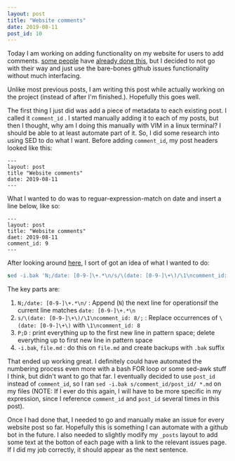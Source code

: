 ```yaml
---
layout: post
title: "Website comments"
date: 2019-08-11
post_id: 10
---
```


Today I am working on adding functionality on my website for users to add comments. [some people](https://github.com/apps/utterances) have [already done this](https://artsy.github.io/blog/2017/07/15/Comments-are-on/), but I decided to not go with their way and just use the bare-bones github issues functionality without much interfacing. 

Unlike most previous posts, I am writing this post while actually working on the project (instead of after I'm finished.). Hopefully this goes well.

The first thing I just did was add a piece of metadata to each existing post. I called it `comment_id` . I started manually adding it to each of my posts, but then I thought, why am I doing this manually with VIM in a linux terminal? I should be able to at least automate part of it. So, I did some research into using SED to do what I want. Before adding `comment_id`, my post headers looked like this:

```
---
layout: post
title "Website comments"
date: 2019-08-11
---
```

What I wanted to do was to reguar-expression-match on date and insert a line below, like so:

```
---                   
layout: post
title: "Website comments"
daet: 2019-08-11
comment_id: 9
---
```

After looking around [here](https://stackoverflow.com/questions/4510813/sed-regular-expression-over-multiple-lines), I sort of got an idea of what I wanted to do:


```sed
sed -i.bak 'N;/date: [0-9-]\+.*\n/s/\(date: [0-9-]\+\)/\1\ncomment_id: 8/;P;D' file.md
```

The key parts are:

1. `N;/date: [0-9-]\+.*\n/` : Append (`N`) the next line for operationsif the current line matches `date: [0-9-]\+.*\n`
1. `s/\(date: [0-9-]\+\)/\1\ncomment_id: 8/;` : Replace occurrences of `\(date: [0-9-]\+\)` with `\1\ncomment_id: 8` 
1. `P;D` : print everything up to the first new line in pattern space; delete everything up to first new line in pattern space
1. `-i.bak`, `file.md` : do this on `file.md` and create backups with `.bak` suffix 

That ended up working great. I definitely could have automated the numbering process even more with a bash FOR loop or some sed-awk stuff I think, but didn't want to go that far.  I eventually decided to use `post_id` instead of `comment_id`, so I ran `sed -i.bak s/comment_id/post_id/ *.md` on my files (NOTE: If I ever do this again, I will have to be more specific in my expression, since I reference `comment_id` and `post_id` several times in this post).

Once I had done that, I needed to go and manually make an issue for every website post so far. Hopefully this is something I can automate with a github bot in the future. I also needed to slightly modify my `_posts` layout to add some text at the botton of each page with a link to the relevant issues page. If I did my job correctly, it should appear as the next sentence.


